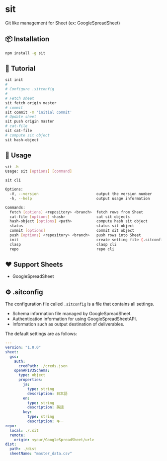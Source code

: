 # sit

 Git like management for Sheet (ex: GoogleSpreadSheet)

## 📦 Installation

```bash
npm install -g sit
```

## 🚀 Tutorial

```bash
sit init
#
# Configure .sitconfig
#
# Fetch sheet
sit fetch origin master
# commit
sit commit -m 'initial commit'
# Update sheet
sit push origin master
# cat-file
sit cat-file
# compute sit object
sit hash-object
```

## 📖 Usage

```bash
sit -h
Usage: sit [options] [command]

sit cli

Options:
  -V, --version                          output the version number
  -h, --help                             output usage information

Commands:
  fetch [options] <repository> <branch>  fetch rows from Sheet
  cat-file [options] <hash>              cat sit objects
  hash-object [options] <path>           compute hash sit object
  status                                 status sit object
  commit [options]                       commit sit object
  push [options] <repository> <branch>   push rows into Sheet
  init                                   create setting file (.sitconfig)
  clasp                                  clasp cli
  repo                                   repo cli
```

## ❤️ Support Sheets

- GoogleSpreadSheet

## ⚙ .sitconfig

The configuration file called `.sitconfig` is a file that contains all settings.

- Schema information file managed by GoogleSpreadSheet.
- Authentication information for using GoogleSpreadSheetAPI.
- Information such as output destination of deliverables.


The default settings are as follows:

```yaml
---
version: "1.0.0"
sheet:
  gss:
    auth:
      credPath: ./creds.json
    openAPIV3Schema:
      type: object
      properties:
        ja:
          type: string
          description: 日本語
        en:
          type: string
          description: 英語
        key:
          type: string
          description: キー
repo:
  local: ./.sit
  remote:
    origin: <your/GoogleSpreadSheet/url>
dist:
  path: ./dist
  sheetName: "master_data.csv"
```
